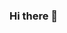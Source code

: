 ### Hi there 👋

<!--![AskinTemel](https://user-images.githubusercontent.com/60196167/154837011-0ffac961-d382-4da5-a5ff-f17f92fbb0c3.png)

**askintml/askintml** is a ✨ _special_ ✨ repository because its `README.md` (this file) appears on your GitHub profile.

Here are some ideas to get you started:

- 🔭 I’m currently working on ...
- 🌱 I’m currently learning ...
- 👯 I’m looking to collaborate on ...
- 🤔 I’m looking for help with ...
- 💬 Ask me about ...
- 📫 How to reach me: ...
- 😄 Pronouns: ...
- ⚡ Fun fact: ...
-->
